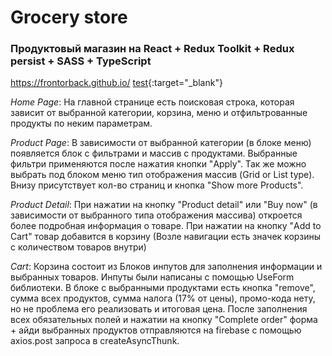 # Grocery store

### Продуктовый магазин на React + Redux Toolkit + Redux persist + SASS + TypeScript

<a href="https://frontorback.github.io/" target="_blank">https://frontorback.github.io/</a>
[test](http://test.com){:target="_blank"}

*Home Page*: На главной странице есть поисковая строка, которая зависит от выбранной категории, корзина, меню и отфильтрованные продукты по неким параметрам.

*Product Page*: В зависимости от выбранной категории (в блоке меню) появляется блок с фильтрами и массив с продуктами. Выбранные фильтри применяются после нажатия кнопки "Apply". Так же можно выбрать под блоком меню тип отображения массив (Grid or List type). Внизу присутствует кол-во страниц и кнопка "Show more Products".

*Product Detail*: При нажатии на кнопку "Product detail" или "Buy now" (в зависимости от выбранного типа отображения массива) откроется более подробная информация о товаре. При нажатии на кнопку "Add to Cart" товар добавится в корзину (Возле навигации есть значек корзины с количеством товаров внутри)

*Cart*: Корзина состоит из Блоков инпутов для заполнения информации и выбранных товаров. Инпуты были написаны с помощью UseForm библиотеки. В блоке с выбранными продуктами есть кнопка "remove", сумма всех продуктов, сумма налога (17% от цены), промо-кода нету, но не проблема его реализовать и итоговая цена. После заполнения всех обязательных полей и нажатии на кнопку "Complete order" форма + айди выбранных продуктов отправляются на firebase с помощью axios.post запроса в createAsyncThunk.




